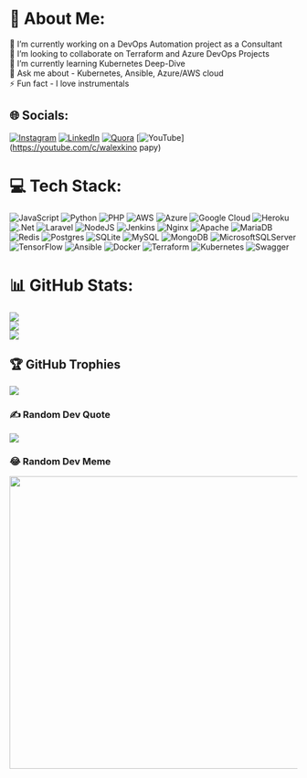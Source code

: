 # 💫 About Me:
🔭 I’m currently working on a DevOps Automation project as a Consultant<br>👯 I’m looking to collaborate on Terraform and Azure DevOps Projects<br>🌱 I’m currently learning Kubernetes Deep-Dive<br>💬 Ask me about - Kubernetes, Ansible, Azure/AWS cloud<br>⚡ Fun fact - I love instrumentals


## 🌐 Socials:
[![Instagram](https://img.shields.io/badge/Instagram-%23E4405F.svg?logo=Instagram&logoColor=white)](https://instagram.com/walexkino) [![LinkedIn](https://img.shields.io/badge/LinkedIn-%230077B5.svg?logo=linkedin&logoColor=white)](https://linkedin.com/in/walexkino) [![Quora](https://img.shields.io/badge/Quora-%23B92B27.svg?logo=Quora&logoColor=white)](https://quora.com/profile/akinwale&solomon) [![YouTube](https://img.shields.io/badge/YouTube-%23FF0000.svg?logo=YouTube&logoColor=white)](https://youtube.com/c/walexkino papy) 

# 💻 Tech Stack:
![JavaScript](https://img.shields.io/badge/javascript-%23323330.svg?style=plastic&logo=javascript&logoColor=%23F7DF1E) ![Python](https://img.shields.io/badge/python-3670A0?style=plastic&logo=python&logoColor=ffdd54) ![PHP](https://img.shields.io/badge/php-%23777BB4.svg?style=plastic&logo=php&logoColor=white) ![AWS](https://img.shields.io/badge/AWS-%23FF9900.svg?style=plastic&logo=amazon-aws&logoColor=white) ![Azure](https://img.shields.io/badge/azure-%230072C6.svg?style=plastic&logo=azure-devops&logoColor=white) ![Google Cloud](https://img.shields.io/badge/Google%20Cloud-%234285F4.svg?style=plastic&logo=google-cloud&logoColor=white) ![Heroku](https://img.shields.io/badge/heroku-%23430098.svg?style=plastic&logo=heroku&logoColor=white) ![.Net](https://img.shields.io/badge/.NET-5C2D91?style=plastic&logo=.net&logoColor=white) ![Laravel](https://img.shields.io/badge/laravel-%23FF2D20.svg?style=plastic&logo=laravel&logoColor=white) ![NodeJS](https://img.shields.io/badge/node.js-6DA55F?style=plastic&logo=node.js&logoColor=white) ![Jenkins](https://img.shields.io/badge/jenkins-%232C5263.svg?style=plastic&logo=jenkins&logoColor=white) ![Nginx](https://img.shields.io/badge/nginx-%23009639.svg?style=plastic&logo=nginx&logoColor=white) ![Apache](https://img.shields.io/badge/apache-%23D42029.svg?style=plastic&logo=apache&logoColor=white) ![MariaDB](https://img.shields.io/badge/MariaDB-003545?style=plastic&logo=mariadb&logoColor=white) ![Redis](https://img.shields.io/badge/redis-%23DD0031.svg?style=plastic&logo=redis&logoColor=white) ![Postgres](https://img.shields.io/badge/postgres-%23316192.svg?style=plastic&logo=postgresql&logoColor=white) ![SQLite](https://img.shields.io/badge/sqlite-%2307405e.svg?style=plastic&logo=sqlite&logoColor=white) ![MySQL](https://img.shields.io/badge/mysql-%2300f.svg?style=plastic&logo=mysql&logoColor=white) ![MongoDB](https://img.shields.io/badge/MongoDB-%234ea94b.svg?style=plastic&logo=mongodb&logoColor=white) ![MicrosoftSQLServer](https://img.shields.io/badge/Microsoft%20SQL%20Sever-CC2927?style=plastic&logo=microsoft%20sql%20server&logoColor=white) ![TensorFlow](https://img.shields.io/badge/TensorFlow-%23FF6F00.svg?style=plastic&logo=TensorFlow&logoColor=white) ![Ansible](https://img.shields.io/badge/ansible-%231A1918.svg?style=plastic&logo=ansible&logoColor=white) ![Docker](https://img.shields.io/badge/docker-%230db7ed.svg?style=plastic&logo=docker&logoColor=white) ![Terraform](https://img.shields.io/badge/terraform-%235835CC.svg?style=plastic&logo=terraform&logoColor=white) ![Kubernetes](https://img.shields.io/badge/kubernetes-%23326ce5.svg?style=plastic&logo=kubernetes&logoColor=white) ![Swagger](https://img.shields.io/badge/-Swagger-%23Clojure?style=plastic&logo=swagger&logoColor=white)
# 📊 GitHub Stats:
![](https://github-readme-stats.vercel.app/api?username=Walexkino&theme=dark&hide_border=false&include_all_commits=false&count_private=false)<br/>
![](https://github-readme-streak-stats.herokuapp.com/?user=Walexkino&theme=dark&hide_border=false)<br/>
![](https://github-readme-stats.vercel.app/api/top-langs/?username=Walexkino&theme=dark&hide_border=false&include_all_commits=false&count_private=false&layout=compact)

## 🏆 GitHub Trophies
![](https://github-profile-trophy.vercel.app/?username=Walexkino&theme=radical&no-frame=false&no-bg=true&margin-w=4)

### ✍️ Random Dev Quote
![](https://quotes-github-readme.vercel.app/api?type=horizontal&theme=radical)

### 😂 Random Dev Meme
<img src="https://random-memer.herokuapp.com/" width="512px"/>
